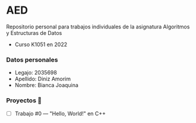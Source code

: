 # AED
Repositorio personal para trabajos individuales de la asignatura Algoritmos y Estructuras de Datos
* Curso K1051 en 2022  

### Datos personales
* Legajo: 2035698
* Apellido: Diniz Amorim
* Nombre: Bianca Joaquina


### Proyectos :construction:
- [ ] Trabajo #0 — "Hello, World!" en C++
